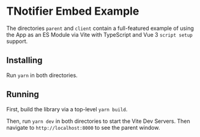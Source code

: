 # TNotifier Embed Example

The directories `parent` and `client` contain a full-featured example of using the App as an ES Module via Vite with TypeScript and Vue 3 `script setup` support.

## Installing

Run `yarn` in both directories.

## Running

First, build the library via a top-level `yarn build`.

Then, run `yarn dev` in both directories to start the Vite Dev Servers. Then navigate to `http://localhost:8000` to see the parent window.
